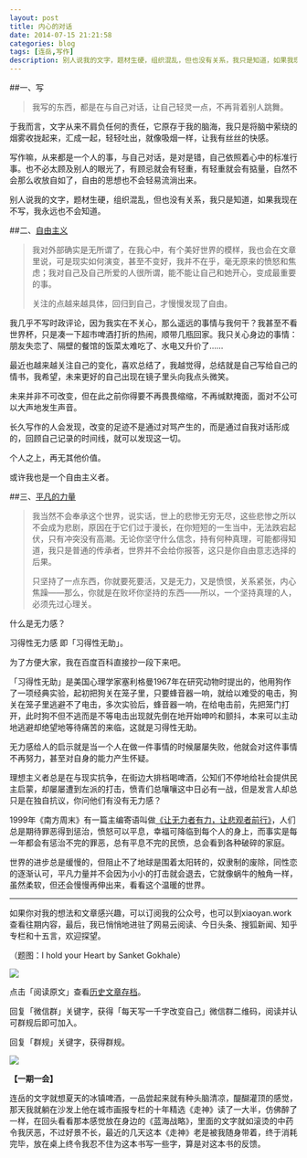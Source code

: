 ```yaml
---
layout: post
title: 内心的对话
date: 2014-07-15 21:21:58
categories: blog
tags: [连岳,写作]
description: 别人说我的文字，题材生硬，组织混乱，但也没有关系，我只是知道，如果我现在不写，我永远也不会知道。
---
```


##一、写

>我写的东西，都是在与自己对话，让自己轻灵一点，不再背着别人跳舞。

于我而言，文字从来不肩负任何的责任，它原存于我的脑海，我只是将脑中萦绕的烟雾收拢起来，汇成一起，轻轻吐出，就像吸烟一样，让我有丝丝的快感。

写作嘛，从来都是一个人的事，与自己对话，是对是错，自己依照着心中的标准行事。也不必太顾及别人的眼光了，有顾忌就会有轻重，有轻重就会有掂量，自然不会那么收放自如了，自由的思想也不会轻易流淌出来。

别人说我的文字，题材生硬，组织混乱，但也没有关系，我只是知道，如果我现在不写，我永远也不会知道。

##二、[自由主义](http://dajia.qq.com/blog/241461039688126)

>我对外部确实是无所谓了，在我心中，有个美好世界的模样，我也会在文章里说，可是现实如何演变，甚至不变好，我并不在乎，毫无原来的愤怒和焦虑；我对自己及自己所爱的人很所谓，能不能让自己和她开心，变成最重要的事。
>
>关注的点越来越具体，回归到自己，才慢慢发现了自由。

我几乎不写时政评论，因为我实在不关心，那么遥远的事情与我何干？我甚至不看世界杯，只是凑一下超市啤酒打折的热闹，顺带几瓶回家。我只关心身边的事情：朋友失恋了、隔壁的餐馆的饭菜太难吃了、水电又升价了……

最近也越来越关注自己的变化，喜欢总结了，我越觉得，总结就是自己写给自己的情书，我希望，未来更好的自己出现在镜子里头向我点头微笑。

未来并非不可改变，但在此之前你得要不再畏畏缩缩，不再缄默掩面，面对不公可以大声地发生声音。

长久写作的人会发现，改变的足迹不是通过对骂产生的，而是通过自我对话形成的，回顾自己记录的时间线，就可以发现这一切。

个人之上，再无其他价值。

或许我也是一个自由主义者。


##三、[平凡的力量](http://blog.sina.com.cn/s/blog_5e425bd80101cqpa.html)


>我当然不会奉承这个世界，说实话，世上的悲惨无穷无尽，这些悲惨之所以不会成为悲剧，原因在于它们过于漫长，在你短短的一生当中，无法跌宕起伏，只有冲突没有高潮。无论你坚守什么信念，持有何种真理，可能都得知道，我只是普通的传承者，世界并不会给你报答，这只是你自由意志选择的后果。
>
>只坚持了一点东西，你就要死要活，又是无力，又是愤恨，关系紧张，内心焦躁——那么，你就是在败坏你坚持的东西——所以，一个坚持真理的人，必须先过心理关。

什么是无力感？

习得性无力感 即「习得性无助」。

为了方便大家，我在百度百科直接抄一段下来吧。

「习得性无助」是美国心理学家塞利格曼1967年在研究动物时提出的，他用狗作了一项经典实验，起初把狗关在笼子里，只要蜂音器一响，就给以难受的电击，狗关在笼子里逃避不了电击，多次实验后，蜂音器一响，在给电击前，先把笼门打开，此时狗不但不逃而是不等电击出现就先倒在地开始呻吟和颤抖，本来可以主动地逃避却绝望地等待痛苦的来临，这就是习得性无助。

无力感给人的启示就是当一个人在做一件事情的时候屡屡失败，他就会对这件事情不再努力，甚至对自身的能力产生怀疑。

理想主义者总是在与现实抗争，在街边大排档喝啤酒，公知们不停地给社会提供民主启蒙，却屡屡遭到左派的打击，愤青们总嚷嚷这中日必有一战，但是发言人却总只是在独自抗议，你问他们有没有无力感？

1999年《南方周末》有一篇主编寄语叫做[《让无力者有力，让悲观者前行》](http://www.infzm.com/content/20902)，人们总是期待罪恶得到惩治，愤怒可以平息，幸福可降临到每个人的身上，而事实是每一年都会有惩治不完的罪恶，总有平息不完的民愤，总会看到各种破碎的家庭。

世界的进步总是缓慢的，但阻止不了地球是围着太阳转的，奴隶制的废除，同性恋的逐渐认可，平凡力量并不会因为小小的打击就会退去，它就像蜗牛的触角一样，虽然柔软，但还会慢慢再伸出来，看看这个温暖的世界。

----

如果你对我的想法和文章感兴趣，可以订阅我的公众号，也可以到xiaoyan.work查看往期内容，最后，我已悄悄地进驻了网易云阅读、今日头条、搜狐新闻、知乎专栏和十五言，欢迎探望。


（题图：I hold your Heart by Sanket Gokhale）

![](http://cnfeat.qiniudn.com/mHDSX.png)

点击「阅读原文」查看[历史文章存档](http://xiaoyan.work)。



回复「微信群」关键字，获得「每天写一千字改变自己」微信群二维码，阅读并认可群规后即可加入。

回复「群规」关键字，获得群规。

![](http://cnfeat.qiniudn.com/1000.png)

**【一期一会】**

连岳的文字就想夏天的冰镇啤酒，一品尝起来就有种头脑清凉，醍醐灌顶的感觉，那天我就躺在沙发上他在城市画报专栏的十年精选《走神》读了一大半，仿佛醉了一样，在回头看看那本感觉放在身边的《蓝海战略》，里面的文字就如滚烫的中药令我厌恶，不过好景不长，最近的几天这本《走神》老是被我随身带着，终于消耗完毕，放在桌上终令我忍不住为这本书写一些字，算是对这本书的反馈。







